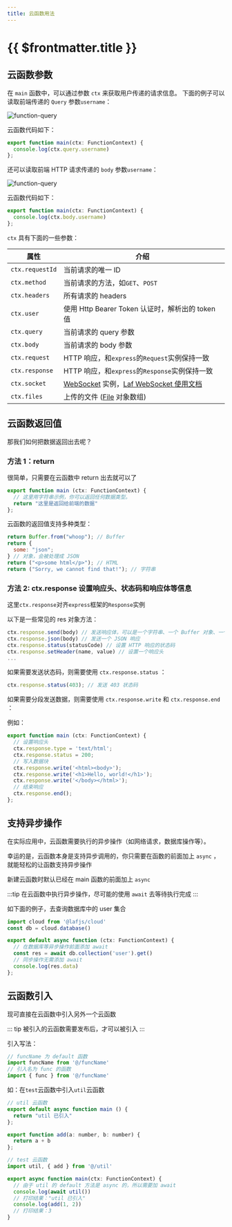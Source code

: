 ```yaml
---
title: 云函数用法
---
```


# {{ $frontmatter.title }}

## 云函数参数

在 `main` 函数中，可以通过参数 `ctx` 来获取用户传递的请求信息。
下面的例子可以读取前端传递的 `Query` 参数`username`：

![function-query](/doc-images/function-query.png)

云函数代码如下：

```js
export function main(ctx: FunctionContext) {
  console.log(ctx.query.username)
};
```

还可以读取前端 HTTP 请求传递的 `body` 参数`username`：

![function-query](/doc-images/function-body.png)

云函数代码如下：

```js
export function main(ctx: FunctionContext) {
  console.log(ctx.body.username)
};
```

`ctx` 具有下面的一些参数：

| 属性            | 介绍                                                                                |
| --------------- | ----------------------------------------------------------------------------------- |
| `ctx.requestId` | 当前请求的唯一 ID                                                                   |
| `ctx.method`    | 当前请求的方法，如`GET`、`POST`                                                     |
| `ctx.headers`   | 所有请求的 headers                                                                  |
| `ctx.user`      | 使用 Http Bearer Token 认证时，解析出的 token 值                                    |
| `ctx.query`     | 当前请求的 query 参数                                                               |
| `ctx.body`      | 当前请求的 body 参数                                                                |
| `ctx.request`  | HTTP 响应，和`express`的`Request`实例保持一致                                      |
| `ctx.response`  | HTTP 响应，和`express`的`Response`实例保持一致                                      |
| `ctx.socket`    | [WebSocket](https://developer.mozilla.org/zh-CN/docs/Web/API/WebSocket) 实例，[Laf WebSocket 使用文档](/guide/function/websocket.html)      |
| `ctx.files`     | 上传的文件 ([File](https://developer.mozilla.org/zh-CN/docs/Web/API/File) 对象数组) |

## 云函数返回值

那我们如何把数据返回出去呢？

### 方法 1：return

很简单，只需要在云函数中 return 出去就可以了

```js
export function main (ctx: FunctionContext) {
  // 这里用字符串示例，你可以返回任何数据类型。
  return "这里是返回给前端的数据"
};
```

云函数的返回值支持多种类型：

```js
return Buffer.from("whoop"); // Buffer
return {
  some: "json";
} // 对象，会被处理成 JSON
return ("<p>some html</p>"); // HTML
return ("Sorry, we cannot find that!"); // 字符串
```

### 方法 2: ctx.response 设置响应头、状态码和响应体等信息

这里`ctx.response`对齐`express`框架的`Response`实例

以下是一些常见的 res 对象方法：

```js
ctx.response.send(body) // 发送响应体，可以是一个字符串、一个 Buffer 对象、一个 JSON 对象、一个数组等
ctx.response.json(body) // 发送一个 JSON 响应
ctx.response.status(statusCode) // 设置 HTTP 响应的状态码
ctx.response.setHeader(name, value) // 设置一个响应头
...
```

如果需要发送状态码，则需要使用 `ctx.response.status` ：

```js
ctx.response.status(403); // 发送 403 状态码
```

如果需要分段发送数据，则需要使用 `ctx.response.write` 和 `ctx.response.end` ：

例如：

```js
export function main (ctx: FunctionContext) {
  // 设置响应头
  ctx.response.type = 'text/html';
  ctx.response.status = 200;
  // 写入数据块
  ctx.response.write('<html><body>');
  ctx.response.write('<h1>Hello, world!</h1>');
  ctx.response.write('</body></html>');
  // 结束响应
  ctx.response.end();
};
```

## 支持异步操作

在实际应用中，云函数需要执行的异步操作（如网络请求，数据库操作等）。

幸运的是，云函数本身是支持异步调用的，你只需要在函数的前面加上 `async` ，就能轻松的让函数支持异步操作

新建云函数时默认已经在 main 函数的前面加上 `async`

:::tip
在云函数中执行异步操作，尽可能的使用 `await` 去等待执行完成
:::

如下面的例子，去查询数据库中的 user 集合

```js
import cloud from '@lafjs/cloud'
const db = cloud.database()

export default async function (ctx: FunctionContext) {
  // 在数据库等异步操作前面添加 await
  const res = await db.collection('user').get()
  // 同步操作无需添加 await
  console.log(res.data) 
};
```

## 云函数引入

现可直接在云函数中引入另外一个云函数

::: tip
被引入的云函数需要发布后，才可以被引入
:::

引入写法：

```js
// funcName 为 default 函数
import funcName from '@/funcName'
// 引入名为 func 的函数
import { func } from '@/funcName'
```

如：在`test`云函数中引入`util`云函数

```js
// util 云函数
export default async function main () {
  return "util 已引入"
};

export function add(a: number, b: number) {
  return a + b
};
```

```js
// test 云函数
import util, { add } from '@/util'

export async function main(ctx: FunctionContext) {
  // 由于 util 的 default 方法是 async 的，所以需要加 await
  console.log(await util())
  // 打印结果："util 已引入"
  console.log(add(1, 2))
  // 打印结果：3
}
```
